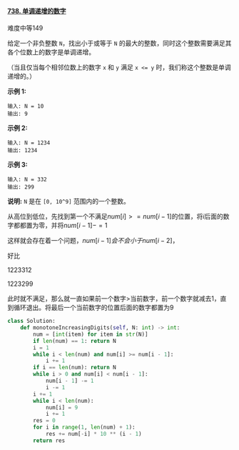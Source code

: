 #### [738. 单调递增的数字](https://leetcode-cn.com/problems/monotone-increasing-digits/)

难度中等149

给定一个非负整数 `N`，找出小于或等于 `N` 的最大的整数，同时这个整数需要满足其各个位数上的数字是单调递增。

（当且仅当每个相邻位数上的数字 `x` 和 `y` 满足 `x <= y` 时，我们称这个整数是单调递增的。）

**示例 1:**

```
输入: N = 10
输出: 9
```

**示例 2:**

```
输入: N = 1234
输出: 1234
```

**示例 3:**

```
输入: N = 332
输出: 299
```

**说明:** `N` 是在 `[0, 10^9]` 范围内的一个整数。





从高位到低位，先找到第一个不满足$num[i]>=num[i-1]$的位置，将$i$后面的数字都都置为零，并将$num[i-1]-=1$

这样就会存在着一个问题，$num[i-1]会不会小于num[i-2]$，

好比

1223312

1223299

此时就不满足，那么就一直如果前一个数字>当前数字，前一个数字就减去1，直到循环退出。将最后一个当前数字的位置后面的数字都置为9

```python
class Solution:
    def monotoneIncreasingDigits(self, N: int) -> int:
        num = [int(item) for item in str(N)]
        if len(num) == 1: return N
        i = 1
        while i < len(num) and num[i] >= num[i - 1]:
            i += 1
        if i == len(num): return N
        while i > 0 and num[i] < num[i - 1]:
            num[i - 1] -= 1
            i -= 1
        i += 1
        while i < len(num):
            num[i] = 9
            i += 1
        res = 0
        for i in range(1, len(num) + 1):
            res += num[-i] * 10 ** (i - 1)
        return res
```

